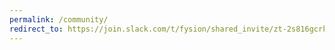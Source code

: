 ```yaml
---
permalink: /community/
redirect_to: https://join.slack.com/t/fysion/shared_invite/zt-2s816gcrk-ukB~txgFR9xXq9iGUEcnmQ
---
```



